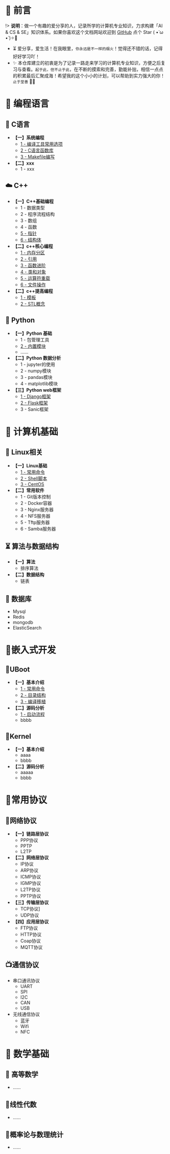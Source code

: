 # 🎨 前言

!> <b>说明</b>：做一个有趣的爱分享的人，记录所学的计算机专业知识，力求构建「AI & CS & SE」知识体系。如果你喜欢这个文档网站欢迎到 [GitHub](https://github.com/m5xhsy/NoteBook) 点个 Star ( •̀ ω •́ )✧🔑

* ⏳ 爱分享，爱生活！在我眼里，`你永远是不一样的烟火`！觉得还不错的话，记得好好学习吖！
* ✨ 本仓库建立的初衷是为了记录一路走来学习的计算机专业知识，方便之后复习与查看。`起于此，但不止于此`，在不断的摸索和完善，勤能补拙，相信一点点的积累最后汇聚成海！希望我的这个小小的计划，可以帮助到实力强大的你！`止于至善`  🧡🧡



# 🍵 编程语言

##  👿 C语言

- **【一】系统编程**
  - [1 - 编译工具常用选项](note/C/系统编程/编译工具常用选项.md)
  - [2 - C语言函数库](note/C/系统编程/C语言函数库目录.md)
  - [3 - Makefile编写](note/C/系统编程/Makefile.md)
- **【二】xxx**
  - 1 - xxx

## ☁️ C++

- **【一】C++基础编程**
  - 1 - 数据类型
  - 2 - 程序流程结构
  - 3 - 数组
  - 4 - 函数
  - [5 - 指针](note/C++/C++基础编程/指针.md)
  - [6 - 结构体](note/C++/C++基础编程/结构体.md)
- **【二】c++核心编程**
  - [1 - 内存分区](note/C++/C++核心编程/内存分区.md)
  - [2 - 引用](note/C++/C++核心编程/引用.md)
  - [3 - 函数进阶](note/C++/C++核心编程/函数进阶.md)
  - [4 - 类和对象](note/C++/C++核心编程/类和对象.md)
  - [5 - 运算符重载](note/C++/C++核心编程/运算符重载.md)
  - [6 - 文件操作](note/C++/C++核心编程/文件操作.md)
- **【二】c++提高编程**
  - [1 - 模板](note/C++/C++提高编程/模板.md)
  - [2 - STL概念](note/C++/C++提高编程/STL概念.md)

## 🐍 Python

- **【一】Python 基础**
  - 1 - 包管理工具
  - [2 - 内置模块](note/Pyhton/Python基础/模块/)
  - ......
- **【二】Python 数据分析**  
  - 1 - jupyter的使用
  - 2 - numpy模块
  - 3 - pandas模块
  - 4 - matplotlib模块
- **【三】Python web框架**
  - [1 - Django框架](note/Python/PythonWeb框架/Django/)
  - [2 - Flask框架](note/Python/PythonWeb框架/Flask/Flask.md)
  - 3 - Sanic框架

# 🚀 计算机基础

## 🏡 Linux相关

- **【一】Linux基础**
  - [1 - 常用命令](note/操作系统/常用命令.md)
  - [2 - Shell脚本](note/操作系统/Shell脚本.md)
  - [3 - CentOS](note/操作系统/CentOS.md)
- **【二】常用软件**
  - 1 - Git版本控制
  - 2 - Docker容器
  - 3 - Nginx服务器
  - 4 - NFS服务器
  - 5 - Tftp服务器
  - 6 - Samba服务器

## ⏳ 算法与数据结构

- **【一】算法**
  - 排序算法
- **【二】数据结构**
  - 链表

## 📜 数据库
- Mysql
- Redis
- mongodb
- ElasticSearch

# 👻嵌入式开发

## 🐼UBoot  

- **【一】基本介绍**
  - [1 - 常用命令](note/嵌入式开发/UBoot/基本介绍/UBoot常用命令.md)
  - [2 - 目录结构](note/嵌入式开发/UBoot/基本介绍/UBoot目录结构.md)
  - [3 - 编译移植](note/嵌入式开发/UBoot/基本介绍/UBoot编译移植.md)
- **【二】源码分析**
  - [1 - 启动流程]()
  - bbbb

## 🐯Kernel

- **【一】基本介绍**
  - aaaa
  - bbbb
- **【二】源码分析**
  - aaaaa
  - bbbb

# 🎲常用协议

## 🎃网络协议

- **【一】链路层协议**
  - PPP协议
  - PPTP
  - L2TP
- **【二】网络层协议**
  - IP协议
  - ARP协议
  - ICMP协议
  - IGMP协议
  - L2TP协议
  - PPTP协议
- **【三】传输层协议**
  - TCP协议]
  - UDP协议
- **【四】应用层协议**
  - FTP协议
  - HTTP协议
  - Coap协议
  - MQTT协议

## 📺通信协议

- 串口通讯协议
  - UART
  - SPI
  - I2C
  - CAN
  - USB
- 无线通信协议
  - 蓝牙
  - Wifi
  - NFC

# 📘 数学基础

## 🐼 高等数学

- ......

## 🐷线性代数

- ......

## 🐹概率论与数理统计

- ......

  



